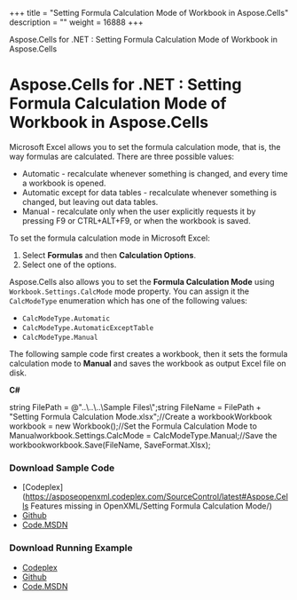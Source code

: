 +++
title = "Setting Formula Calculation Mode of Workbook in Aspose.Cells" 
description = "" 
weight = 16888 
+++

Aspose.Cells for .NET : Setting Formula Calculation Mode of Workbook in Aspose.Cells  

# Aspose.Cells for .NET : Setting Formula Calculation Mode of Workbook in Aspose.Cells


Microsoft Excel allows you to set the formula calculation mode, that is, the way formulas are calculated. There are three possible values:

*   Automatic - recalculate whenever something is changed, and every time a workbook is opened.
*   Automatic except for data tables - recalculate whenever something is changed, but leaving out data tables.
*   Manual - recalculate only when the user explicitly requests it by pressing F9 or CTRL+ALT+F9, or when the workbook is saved.

To set the formula calculation mode in Microsoft Excel:

1.  Select **Formulas** and then **Calculation Options**.
2.  Select one of the options.

Aspose.Cells also allows you to set the **Formula Calculation Mode** using `Workbook.Settings.CalcMode` mode property. You can assign it the `CalcModeType` enumeration which has one of the following values:

*   `CalcModeType.Automatic`
*   `CalcModeType.AutomaticExceptTable`
*   `CalcModeType.Manual`

The following sample code first creates a workbook, then it sets the formula calculation mode to **Manual** and saves the workbook as output Excel file on disk.

**C#**

string FilePath = @"..\\..\\..\\Sample Files\\";string FileName = FilePath + "Setting Formula Calculation Mode.xlsx";//Create a workbookWorkbook workbook = new Workbook();//Set the Formula Calculation Mode to Manualworkbook.Settings.CalcMode = CalcModeType.Manual;//Save the workbookworkbook.Save(FileName, SaveFormat.Xlsx);

### Download Sample Code

*   [Codeplex](https://asposeopenxml.codeplex.com/SourceControl/latest#Aspose.Cells Features missing in OpenXML/Setting Formula Calculation Mode/)
*   [Github](https://github.com/aspose-cells/Aspose.Cells-for-.NET/tree/master/Plugins/Aspose.Cells%20Vs%20OpenXML%20Spreadsheets/OpenXML%20Missing%20Features/Setting%20Formula%20Calculation%20Mode)
*   [Code.MSDN](https://code.msdn.microsoft.com/AsposeCells-Features-8fba7c3c/view/SourceCode#content)

### Download Running Example

*   [Codeplex](https://asposecellsopenxml.codeplex.com/releases/view/619160)
*   [Github](https://github.com/aspose-cells/Aspose.Cells-for-.NET/releases/tag/MissingFeaturesOpenXMLExcelv1.1)
*   [Code.MSDN](https://code.msdn.microsoft.com/AsposeCells-Features-8fba7c3c)

